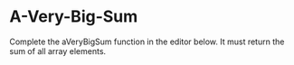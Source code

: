 # A-Very-Big-Sum
Complete the aVeryBigSum function in the editor below. It must return the sum of all array elements.
